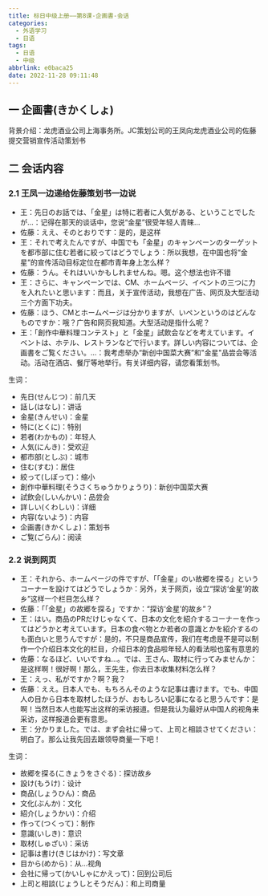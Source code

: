 ```yaml
---
title: 标日中级上册——第8课-企画書-会话
categories:
  - 外语学习
  - 日语
tags:
  - 日语
  - 中级
abbrlink: e0baca25
date: 2022-11-28 09:11:48
---
```

## 一 企画書(きかくしょ)

背景介绍：龙虎酒业公司上海事务所。JC策划公司的王凤向龙虎酒业公司的佐藤提交营销宣传活动策划书

<!--more-->

## 二 会话内容

### 2.1 王凤一边递给佐藤策划书一边说

* 王：先日のお話では、「金星」は特に若者に人気がある、ということでしたが…：记得在那天的谈话中，您说“金星”很受年轻人青睐...
* 佐藤：ええ、そのとおりです：是的，是这样
* 王：それで考えたんですが、中国でも「金星」のキャンペーンのターゲットを都市部に住む若者に絞ってはどうでしょう：所以我想，在中国也将“金星”的宣传活动目标定位在都市青年身上怎么样？
* 佐藤：うん。それはいいかもしれませんね。嗯。这个想法也许不错
* 王：さらに、キャンペーンでは、CM、ホームページ、イベントの三つに力を入れたいと思います：而且，关于宣传活动，我想在广告、网页及大型活动三个方面下功夫。
* 佐藤：ほう、CMとホームページは分かりますが、いペンというのはどんなものですか：哦？广告和网页我知道。大型活动是指什么呢？
* 王：「創作中華料理コンテスト」と「金星」試飲会などを考えています。イベントは、ホテル、レストランなどで行います。詳しい内容については、企画書をご覧ください。…：我考虑举办“新创中国菜大赛”和"金星"品尝会等活动。活动在酒店、餐厅等地举行。有关详细内容，请您看策划书。

生词：

* 先日(せんじつ)：前几天
* 話し(はなし)：讲话
* 金星(きんせい)：金星
* 特に(とくに)：特别
* 若者(わかもの)：年轻人
* 人気(にんき)：受欢迎
* 都市部(としぶ)：城市
* 住む(すむ)：居住
* 絞って(しぼって)：缩小
* 創作中華料理(そうさくちゅうかりょうり)：新创中国菜大赛
* 試飲会(しいんかい)：品尝会
* 詳しい(くわしい)：详细
* 内容(ないよう)：内容
* 企画書(きかくしょ)：策划书
* ご覧(ごらん)：阅读

### 2.2 说到网页

* 王：それから、ホームページの件ですが、「「金星」のい故郷を探る」というコーナーを設けてはどうでしょうか：另外，关于网页，设立“探访‘金星’的故乡”这样一个栏目怎么样？
* 佐藤：「「金星」の故郷を探る」ですか：“探访‘金星’的故乡”？
* 王：はい。商品のPRだけじゃなくて、日本の文化を紹介するコーナーを作ってはどうかと考えています。日本の食べ物とか若者の意識とかを紹介するのも面白いと思うんですが：是的，不只是商品宣传，我们在考虑是不是可以制作一个介绍日本文化的栏目，介绍日本的食品啦年轻人的看法啦也蛮有意思的
* 佐藤：なるほど、いいですね…。では、王さん、取材に行ってみませんか：是这样啊！很好啊！那么，王先生，你去日本收集材料怎么样？
* 王：えっ、私がですか？啊？我？
* 佐藤：ええ。日本人でも、もちろんそのような記事は書けます。でも、中国人の目から日本を取材したほうが、おもしろい記事になると思うんです：是啊！当然日本人也能写出这样的采访报道。但是我认为最好从中国人的视角来采访，这样报道会更有意思。
* 王：分かりました。では、まず会社に帰って、上司と相談させてください：明白了。那么让我先回去跟领导商量一下吧！

生词：

* 故郷を探る(こきょうをさぐる)：探访故乡
* 設け(もうけ)：设计
* 商品(しょうひん)：商品
* 文化(ぶんか)：文化
* 紹介(しょうかい)：介绍
* 作って(つくって)：制作
* 意識(いしき)：意识
* 取材(しゅざい)：采访
* 記事は書け(きじはかけ)：写文章
* 目から(めから)：从...视角
* 会社に帰って(かいしゃにかえって)：回到公司后
* 上司と相談(じょうしとそうだん)：和上司商量

